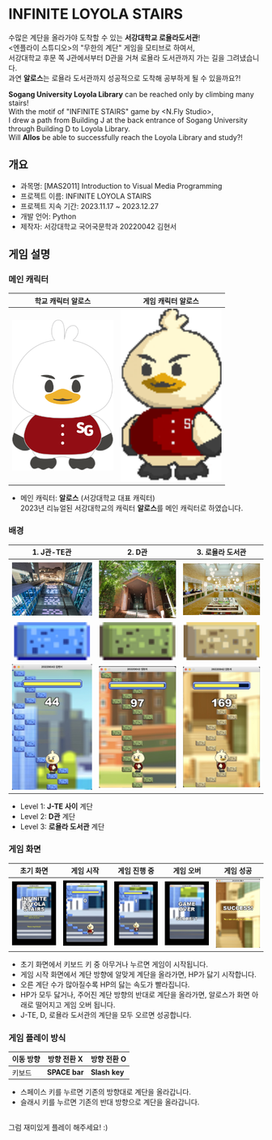 # INFINITE LOYOLA STAIRS
수많은 계단을 올라가야 도착할 수 있는 **서강대학교 로욜라도서관**!  
<엔플라이 스튜디오>의 "무한의 계단" 게임을 모티브로 하여서,  
서강대학교 후문 쪽 J관에서부터 D관을 거쳐 로욜라 도서관까지 가는 길을 그려냈습니다.  
과연 **알로스**는 로욜라 도서관까지 성공적으로 도착해 공부하게 될 수 있을까요?!

**Sogang University Loyola Library** can be reached only by climbing many stairs!  
With the motif of "INFINITE STAIRS" game by <N.Fly Studio>,  
I drew a path from Building J at the back entrance of Sogang University through Building D to Loyola Library.  
Will **Allos** be able to successfully reach the Loyola Library and study?!  


## 개요
- 과목명: [MAS2011] Introduction to Visual Media Programming 
- 프로젝트 이름: INFINITE LOYOLA STAIRS
- 프로젝트 지속 기간: 2023.11.17 ~ 2023.12.27
- 개발 언어: Python
- 제작자: 서강대학교 국어국문학과 20220042 김현서


## 게임 설명

### 메인 캐릭터
|학교 캐릭터 알로스|게임 캐릭터 알로스|
|---|---|
|<img src = "./readme/alros.png" width = "200"/>|<img src = "./readme/alros_start.png" width = "200"/>|

- 메인 캐릭터: **알로스** (서강대학교 대표 캐릭터)  
  2023년 리뉴얼된 서강대학교의 캐릭터 **알로스**를 메인 캐릭터로 하였습니다.

### 배경
|1. J관-TE관|2. D관|3. 로욜라 도서관|
|:---:|:---:|:---:|
|<img src = "./readme/J-TE.webp" width = "350"/>|<img src = "./readme/D.webp" width = "350"/>|<img src = "./readme/Manresa.webp" width = "350"/>|
|<img src = "./img/stair_level_1.png" width = "150"/>|<img src = "./img/stair_level_2.png" width = "150"/>|<img src = "./img/stair_level_3.png" width = "150"/>|
|<img src = "./readme/level1.jpg" width = "350"/>|<img src = "./readme/level2.jpg" width = "350"/>|<img src = "./readme/level3.jpg" width = "350"/>|

- Level 1: **J-TE 사이** 계단
- Level 2: **D관** 계단
- Level 3: **로욜라 도서관** 계단


### 게임 화면
|초기 화면|게임 시작|게임 진행 중|게임 오버|게임 성공|
|---|---|---|---|---|
|<img src = "./readme/start.jpg" width = "200"/>|<img src = "./readme/img1.jpg" width = "200"/>|<img src = "./readme/img2.jpg" width = "200"/>|<img src = "./readme/gameover.jpg" width = "200"/>|<img src = "./readme/success.jpg" width = "200"/>|


- 초기 화면에서 키보드 키 중 아무거나 누르면 게임이 시작됩니다.
- 게임 시작 화면에서 계단 방향에 알맞게 계단을 올라가면, HP가 닳기 시작합니다.
- 오른 계단 수가 많아질수록 HP의 닳는 속도가 빨라집니다.
- HP가 모두 닳거나, 주어진 계단 방향의 반대로 계단을 올라가면, 알로스가 화면 아래로 떨어지고 게임 오버 됩니다.
- J-TE, D, 로욜라 도서관의 계단을 모두 오르면 성공합니다.


### 게임 플레이 방식

|이동 방향|방향 전환 X|방향 전환 O|
|---|---|---|
|키보드|**SPACE bar**|**Slash key**|

- 스페이스 키를 누르면 기존의 방향대로 계단을 올라갑니다.
- 슬래시 키를 누르면 기존의 반대 방향으로 계단을 올라갑니다.


##
그럼 재미있게 플레이 해주세요! :)
